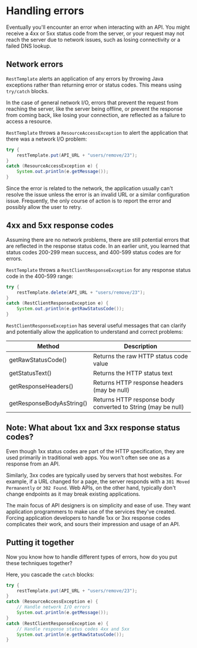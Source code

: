 # Handling errors

Eventually you'll encounter an error when interacting with an API. You might receive a 4xx or 5xx status code from the server, or your request may not reach the server due to network issues, such as losing connectivity or a failed DNS lookup.

## Network errors

`RestTemplate` alerts an application of any errors by throwing Java exceptions rather than returning error or status codes. This means using `try/catch` blocks.

In the case of general network I/O, errors that prevent the request from reaching the server, like the server being offline, or prevent the response from coming back, like losing your connection, are reflected as a failure to access a resource.

`RestTemplate` throws a `ResourceAccessException` to alert the application that there was a network I/O problem:

```java
try {
    restTemplate.put(API_URL + "users/remove/23");
}
catch (ResourceAccessException e) {
    System.out.println(e.getMessage());
}
```

Since the error is related to the network, the application usually can't resolve the issue unless the error is an invalid URL or a similar configuration issue. Frequently, the only course of action is to report the error and possibly allow the user to retry.

## 4xx and 5xx response codes

Assuming there are no network problems, there are still potential errors that are reflected in the response status code. In an earlier unit, you learned that status codes 200-299 mean success, and 400-599 status codes are for errors.

`RestTemplate` throws a `RestClientResponseException` for any response status code in the 400-599 range:

```java
try {
    restTemplate.delete(API_URL + "users/remove/23");
}
catch (RestClientResponseException e) {
    System.out.println(e.getRawStatusCode());
}
```

`RestClientResponseException` has several useful messages that can clarify and potentially allow the application to understand and correct problems:

| **Method**                | **Description**                                              |
| ------------------------- | ------------------------------------------------------------ |
| getRawStatusCode()        | Returns the raw HTTP status code value                       |
| getStatusText()           | Returns the HTTP status text                                 |
| getResponseHeaders()      | Returns HTTP response headers (may be null)                  |
| getResponseBodyAsString() | Returns HTTP response body converted to String (may be null) |

## Note: What about 1xx and 3xx response status codes?

Even though 1xx status codes are part of the HTTP specification, they are used primarily in traditional web apps. You won't often see one as a response from an API.  
  
Similarly, 3xx codes are typically used by servers that host websites. For example, if a URL changed for a page, the server responds with a `301 Moved Permanently` or `302 Found`. Web APIs, on the other hand, typically don't change endpoints as it may break existing applications.  
  
The main focus of API designers is on simplicity and ease of use. They want application programmers to make use of the services they've created. Forcing application developers to handle 1xx or 3xx response codes complicates their work, and sours their impression and usage of an API.

## Putting it together

Now you know how to handle different types of errors, how do you put these techniques together?

Here, you cascade the `catch` blocks:

```java
try {
    restTemplate.put(API_URL + "users/remove/23");
}
catch (ResourceAccessException e) {
    // Handle network I/O errors
    System.out.println(e.getMessage());
}
catch (RestClientResponseException e) {
    // Handle response status codes 4xx and 5xx
    System.out.println(e.getRawStatusCode());
}
```